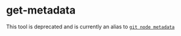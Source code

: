 # get-metadata

This tool is deprecated and is currently an alias to
[`git node metadata`](./git-node.md#git-node-metadata)
